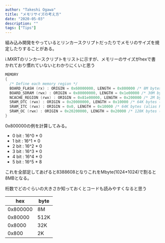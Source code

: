 ```yaml
---
author: "Takeshi Ogawa"
title: "メモリサイズの考え方"
date: "2020-05-03"
description: ""
tags: ["Tips"]
---
```


組み込み開発をやっているとリンカースクリプトだったりでメモリのサイズを規定したりすることがある。
<!--more-->
i.MXRTのリンカースクリプトをリストに示すが、メモリーのサイズがhexで書かれており慣れていないとわかりにくいと思う

```c
MEMORY
{
  /* Define each memory region */
  BOARD_FLASH (rx) : ORIGIN = 0x60000000, LENGTH = 0x800000 /* 8M bytes (alias Flash) */  
  BOARD_SDRAM (rwx) : ORIGIN = 0x80000000, LENGTH = 0x1e00000 /* 30M bytes (alias RAM) */  
  NCACHE_REGION (rwx) : ORIGIN = 0x81e00000, LENGTH = 0x200000 /* 2M bytes (alias RAM2) */  
  SRAM_DTC (rwx) : ORIGIN = 0x20000000, LENGTH = 0x10000 /* 64K bytes (alias RAM3) */  
  SRAM_ITC (rwx) : ORIGIN = 0x0, LENGTH = 0x10000 /* 64K bytes (alias RAM4) */  
  SRAM_OC (rwx) : ORIGIN = 0x20200000, LENGTH = 0x20000 /* 128K bytes (alias RAM5) */  
}
```

0x800000の例を計算してみる。

- 0 bit : 16^0 * 0
- 1 bit : 16^1 * 0
- 2 bit : 16^2 * 0
- 3 bit : 16^3 * 0
- 4 bit : 16^4 * 0
- 5 bit : 16^5 * 8

これを全部足してあげると8388608となりこれをMbyte(1024*1024)で割ると8MBとなる。

桁数でどのぐらいの大きさか知っておくとコードも読みやすくなると思う

|  hex  |  byte  |
| ---- | ---- |
|  0x800000  |  8M  |
|  0x80000  |  512K  |
|  0x8000   |  32K   |
|  0x800    |  2K   |
